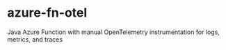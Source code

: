 # azure-fn-otel
Java Azure Function with manual OpenTelemetry instrumentation for logs, metrics, and traces
